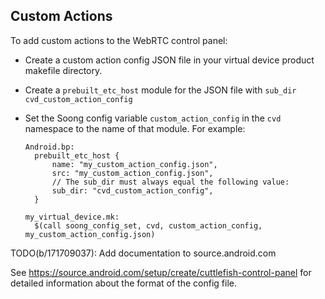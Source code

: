 ## Custom Actions

To add custom actions to the WebRTC control panel:

*   Create a custom action config JSON file in your virtual device product
    makefile directory.
*   Create a `prebuilt_etc_host` module for the JSON file with `sub_dir`
    `cvd_custom_action_config`
*   Set the Soong config variable `custom_action_config` in the `cvd` namespace
    to the name of that module. For example:

    ```
    Android.bp:
      prebuilt_etc_host {
          name: "my_custom_action_config.json",
          src: "my_custom_action_config.json",
          // The sub_dir must always equal the following value:
          sub_dir: "cvd_custom_action_config",
      }

    my_virtual_device.mk:
      $(call soong_config_set, cvd, custom_action_config, my_custom_action_config.json)
    ```

TODO(b/171709037): Add documentation to source.android.com

See https://source.android.com/setup/create/cuttlefish-control-panel for
detailed information about the format of the config file.
